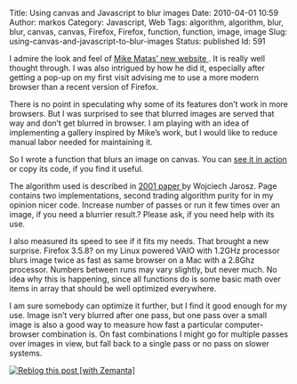 Title: Using canvas and Javascript to blur images
Date: 2010-04-01 10:59
Author: markos
Category: Javascript, Web
Tags: algorithm, algorithm, blur, blur, canvas, canvas, Firefox, Firefox, function, function, image, image
Slug: using-canvas-and-javascript-to-blur-images
Status: published
Id: 591

<html>
 <body>
  <div>
   <p>
    I admire the look and feel of
    <a href="http://www.mikematas.com/">
     Mike Matas’ new website
    </a>
    . It is really well thought through. I was also intrigued by how he did it, especially after getting a pop-up on my first visit advising me to use a more modern browser than a recent version of Firefox.
   </p>
   <p>
    There is no point in speculating why some of its features don’t work in more browsers. But I was surprised to see that blurred images are served that way and don’t get blurred in browser. I am playing with an idea of implementing a gallery inspired by Mike’s work, but I would like to reduce manual labor needed for maintaining it.
   </p>
   <p>
    So I wrote a function that blurs an image on canvas. You can
    <a href="http://markos.gaivo.net/examples/canvas_blur/" title="Javascript blur demo page">
     see it in action
    </a>
    or copy its code, if you find it useful.
   </p>
   <p>
    The algorithm used is described in
    <a href="http://web.archive.org/web/20060718054020/http://www.acm.uiuc.edu/siggraph/workshops/wjarosz_convolution_2001.pdf" title="Link to PDF version of paper">
     2001 paper
    </a>
    by Wojciech Jarosz. Page contains two implementations, second trading algorithm purity for in my opinion nicer code. Increase number of passes or run it few times over an image, if you need a blurrier result.? Please ask, if you need help with its use.
   </p>
   <p>
    I also measured its speed to see if it fits my needs. That brought a new surprise. Firefox 3.5.8? on my Linux powered VAIO with 1.2GHz processor blurs image twice as fast as same browser on a Mac with a 2.8Ghz processor. Numbers between runs may vary slightly, but never much. No idea why this is happening, since all functions do is some basic math over items in array that should be well optimized everywhere.
   </p>
   <p>
    I am sure somebody can optimize it further, but I find it good enough for my use. Image isn’t very blurred after one pass, but one pass over a small image is also a good way to measure how fast a particular computer-browser combination is. On fast combinations I might go for multiple passes over images in view, but fall back to a single pass or no pass on slower systems.
   </p>
   <div class="zemanta-pixie">
    <a class="zemanta-pixie-a" href="http://reblog.zemanta.com/zemified/4b7c629c-fdbe-4190-ade4-e240b1b3755a/" title="Reblog this post [with Zemanta]">
     <img alt="Reblog this post [with Zemanta]" class="zemanta-pixie-img" src="http://img.zemanta.com/reblog_e.png?x-id=4b7c629c-fdbe-4190-ade4-e240b1b3755a"/>
    </a>
   </div>
  </div>
 </body>
</html>